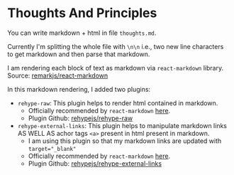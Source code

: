# Thoughts And Principles

You can write markdown + html in file `thoughts.md`.

Currently I'm splitting the whole file with `\n\n` i.e., two new line characters to get markdown and then parse that markdown.

I am rendering each block of text as markdown via `react-markdown` library. Source: [remarkjs/react-markdown](https://github.com/remarkjs/react-markdown)

In this markdown rendering, I added two plugins:

- `rehype-raw`: This plugin helps to render html contained in markdown.
  - Officially recommended by `react-markdown` [here](https://github.com/remarkjs/react-markdown#appendix-a-html-in-markdown).
  - Plugin Github: [rehypejs/rehype-raw](https://github.com/rehypejs/rehype-raw)
- `rehype-external-links`: This plugin helps to manipulate markdown links AS WELL AS achor tags `<a>` present in html present in markdown.
  - I am using this plugin so that my markdown links are updated with `target="_blank"`
  - Officially recommended by `react-markdown` [here](https://github.com/remarkjs/react-markdown/blob/main/changelog.md#900---2023-09-27).
  - Plugin Github: [rehypejs/rehype-external-links](https://github.com/rehypejs/rehype-external-links)
